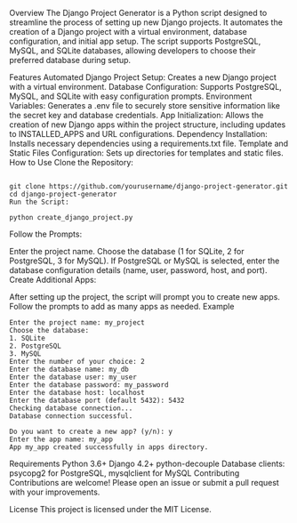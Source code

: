 Overview
The Django Project Generator is a Python script designed to streamline the process of setting up new Django projects. It automates the creation of a Django project with a virtual environment, database configuration, and initial app setup. The script supports PostgreSQL, MySQL, and SQLite databases, allowing developers to choose their preferred database during setup.

Features
Automated Django Project Setup: Creates a new Django project with a virtual environment.
Database Configuration: Supports PostgreSQL, MySQL, and SQLite with easy configuration prompts.
Environment Variables: Generates a .env file to securely store sensitive information like the secret key and database credentials.
App Initialization: Allows the creation of new Django apps within the project structure, including updates to INSTALLED_APPS and URL configurations.
Dependency Installation: Installs necessary dependencies using a requirements.txt file.
Template and Static Files Configuration: Sets up directories for templates and static files.
How to Use
Clone the Repository:

```

git clone https://github.com/yourusername/django-project-generator.git
cd django-project-generator
Run the Script:
```

```
python create_django_project.py
```
Follow the Prompts:

Enter the project name.
Choose the database (1 for SQLite, 2 for PostgreSQL, 3 for MySQL).
If PostgreSQL or MySQL is selected, enter the database configuration details (name, user, password, host, and port).
Create Additional Apps:

After setting up the project, the script will prompt you to create new apps. Follow the prompts to add as many apps as needed.
Example

```
Enter the project name: my_project
Choose the database:
1. SQLite
2. PostgreSQL
3. MySQL
Enter the number of your choice: 2
Enter the database name: my_db
Enter the database user: my_user
Enter the database password: my_password
Enter the database host: localhost
Enter the database port (default 5432): 5432
Checking database connection...
Database connection successful.

Do you want to create a new app? (y/n): y
Enter the app name: my_app
App my_app created successfully in apps directory.
```
Requirements
Python 3.6+
Django 4.2+
python-decouple
Database clients: psycopg2 for PostgreSQL, mysqlclient for MySQL
Contributing
Contributions are welcome! Please open an issue or submit a pull request with your improvements.

License
This project is licensed under the MIT License.